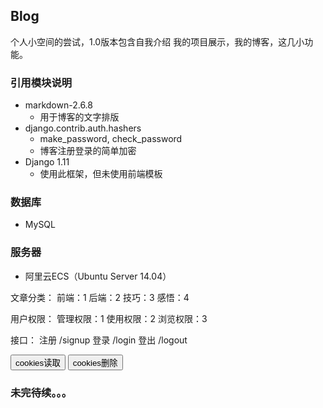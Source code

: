 ## Blog
个人小空间的尝试，1.0版本包含自我介绍 我的项目展示，我的博客，这几小功能。

### 引用模块说明
- markdown-2.6.8  
	- 用于博客的文字排版
- django.contrib.auth.hashers
	- make_password, check_password   
	- 博客注册登录的简单加密
- Django 1.11
	- 使用此框架，但未使用前端模板


### 数据库
- MySQL

### 服务器
- 阿里云ECS（Ubuntu Server 14.04）


文章分类：
前端：1
后端：2
技巧：3
感悟：4

用户权限：
管理权限：1
使用权限：2
浏览权限：3

接口：
注册 /signup
登录 /login
登出 /logout



<button class="read-cookie-btn">cookies读取</button>
<button class="del-cookie-btn">cookies删除</button>

### 未完待续。。。
